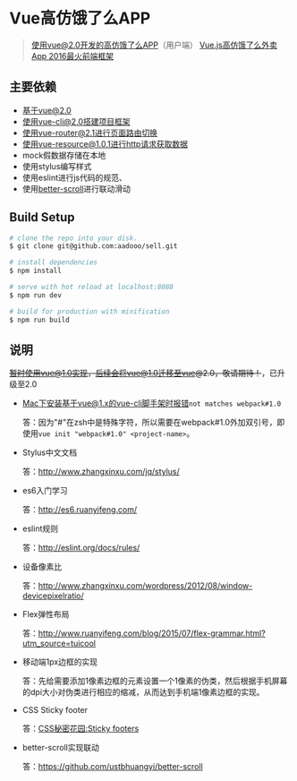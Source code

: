 # Vue高仿饿了么APP
> 使用vue@2.0开发的高仿饿了么APP（用户端）
> [Vue.js高仿饿了么外卖App 2016最火前端框架](http://coding.imooc.com/class/74.html)

## 主要依赖
- 基于vue@2.0
- 使用vue-cli@2.0搭建项目框架
- 使用vue-router@2.1进行页面路由切换
- 使用vue-resource@1.0.1进行http请求获取数据
- mock假数据存储在本地
- 使用stylus编写样式
- 使用eslint进行js代码的规范、
- 使用[better-scroll](https://github.com/ustbhuangyi/better-scroll)进行联动滑动


## Build Setup

``` bash                                                 
# clone the repo into your disk.
$ git clone	git@github.com:aadooo/sell.git

# install dependencies
$ npm install

# serve with hot reload at localhost:8088
$ npm run dev

# build for production with minification
$ npm run build

```

## 说明
~~暂时使用vue@1.0实现，后续会将vue@1.0迁移至vue@2.0，敬请期待！~~，已升级至2.0

- Mac下安装基于vue@1.x的vue-cli脚手架时报错`not matches webpack#1.0`

	答：因为"#"在zsh中是特殊字符，所以需要在webpack#1.0外加双引号，即使用`vue init "webpack#1.0" <project-name>`。
- Stylus中文文档

	答：http://www.zhangxinxu.com/jq/stylus/
- es6入门学习

	答：http://es6.ruanyifeng.com/

- eslint规则

	答：http://eslint.org/docs/rules/
- 设备像素比

	答：http://www.zhangxinxu.com/wordpress/2012/08/window-devicepixelratio/
	
- Flex弹性布局

	答：http://www.ruanyifeng.com/blog/2015/07/flex-grammar.html?utm_source=tuicool
- 移动端1px边框的实现

	答：先给需要添加1像素边框的元素设置一个1像素的伪类，然后根据手机屏幕的dpi大小对伪类进行相应的缩减，从而达到手机端1像素边框的实现。
- CSS Sticky footer

	答：[CSS秘密花园:Sticky footers](http://www.w3cplus.com/css3/css-secrets/sticky-footers.html)
- better-scroll实现联动

	答：https://github.com/ustbhuangyi/better-scroll

